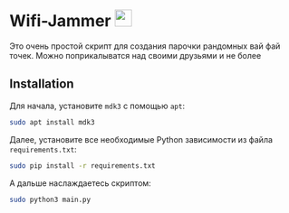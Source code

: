 # Wifi-Jammer <img src='https://cdn-icons-png.flaticon.com/512/2099/2099193.png' widht="30px" height="30px"/>
Это очень простой скрипт для создания парочки рандомных вай фай точек. Можно поприкалыватся над своими друзьями и не более

## Installation
Для начала, установите `mdk3` с помощью `apt`:

```bash
sudo apt install mdk3
```

Далее, установите все необходимые Python зависимости из файла `requirements.txt`:

```bash
sudo pip install -r requirements.txt
```

А дальше наслаждаетесь скриптом:

```bash
sudo python3 main.py
```
